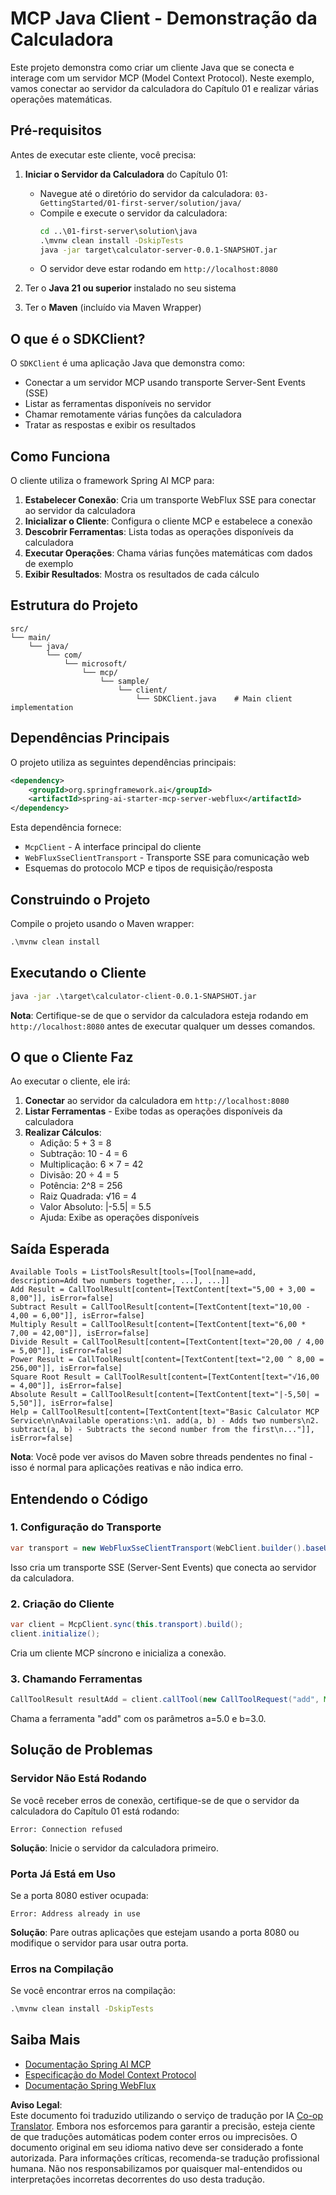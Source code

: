 <!--
CO_OP_TRANSLATOR_METADATA:
{
  "original_hash": "7074b9f4c8cd147c1c10f569d8508c82",
  "translation_date": "2025-07-13T18:33:40+00:00",
  "source_file": "03-GettingStarted/02-client/solution/java/README.md",
  "language_code": "br"
}
-->
# MCP Java Client - Demonstração da Calculadora

Este projeto demonstra como criar um cliente Java que se conecta e interage com um servidor MCP (Model Context Protocol). Neste exemplo, vamos conectar ao servidor da calculadora do Capítulo 01 e realizar várias operações matemáticas.

## Pré-requisitos

Antes de executar este cliente, você precisa:

1. **Iniciar o Servidor da Calculadora** do Capítulo 01:
   - Navegue até o diretório do servidor da calculadora: `03-GettingStarted/01-first-server/solution/java/`
   - Compile e execute o servidor da calculadora:
     ```cmd
     cd ..\01-first-server\solution\java
     .\mvnw clean install -DskipTests
     java -jar target\calculator-server-0.0.1-SNAPSHOT.jar
     ```
   - O servidor deve estar rodando em `http://localhost:8080`

2. Ter o **Java 21 ou superior** instalado no seu sistema  
3. Ter o **Maven** (incluído via Maven Wrapper)

## O que é o SDKClient?

O `SDKClient` é uma aplicação Java que demonstra como:
- Conectar a um servidor MCP usando transporte Server-Sent Events (SSE)
- Listar as ferramentas disponíveis no servidor
- Chamar remotamente várias funções da calculadora
- Tratar as respostas e exibir os resultados

## Como Funciona

O cliente utiliza o framework Spring AI MCP para:

1. **Estabelecer Conexão**: Cria um transporte WebFlux SSE para conectar ao servidor da calculadora  
2. **Inicializar o Cliente**: Configura o cliente MCP e estabelece a conexão  
3. **Descobrir Ferramentas**: Lista todas as operações disponíveis da calculadora  
4. **Executar Operações**: Chama várias funções matemáticas com dados de exemplo  
5. **Exibir Resultados**: Mostra os resultados de cada cálculo

## Estrutura do Projeto

```
src/
└── main/
    └── java/
        └── com/
            └── microsoft/
                └── mcp/
                    └── sample/
                        └── client/
                            └── SDKClient.java    # Main client implementation
```

## Dependências Principais

O projeto utiliza as seguintes dependências principais:

```xml
<dependency>
    <groupId>org.springframework.ai</groupId>
    <artifactId>spring-ai-starter-mcp-server-webflux</artifactId>
</dependency>
```

Esta dependência fornece:  
- `McpClient` - A interface principal do cliente  
- `WebFluxSseClientTransport` - Transporte SSE para comunicação web  
- Esquemas do protocolo MCP e tipos de requisição/resposta

## Construindo o Projeto

Compile o projeto usando o Maven wrapper:

```cmd
.\mvnw clean install
```

## Executando o Cliente

```cmd
java -jar .\target\calculator-client-0.0.1-SNAPSHOT.jar
```

**Nota**: Certifique-se de que o servidor da calculadora esteja rodando em `http://localhost:8080` antes de executar qualquer um desses comandos.

## O que o Cliente Faz

Ao executar o cliente, ele irá:

1. **Conectar** ao servidor da calculadora em `http://localhost:8080`  
2. **Listar Ferramentas** - Exibe todas as operações disponíveis da calculadora  
3. **Realizar Cálculos**:  
   - Adição: 5 + 3 = 8  
   - Subtração: 10 - 4 = 6  
   - Multiplicação: 6 × 7 = 42  
   - Divisão: 20 ÷ 4 = 5  
   - Potência: 2^8 = 256  
   - Raiz Quadrada: √16 = 4  
   - Valor Absoluto: |-5.5| = 5.5  
   - Ajuda: Exibe as operações disponíveis

## Saída Esperada

```
Available Tools = ListToolsResult[tools=[Tool[name=add, description=Add two numbers together, ...], ...]]
Add Result = CallToolResult[content=[TextContent[text="5,00 + 3,00 = 8,00"]], isError=false]
Subtract Result = CallToolResult[content=[TextContent[text="10,00 - 4,00 = 6,00"]], isError=false]
Multiply Result = CallToolResult[content=[TextContent[text="6,00 * 7,00 = 42,00"]], isError=false]
Divide Result = CallToolResult[content=[TextContent[text="20,00 / 4,00 = 5,00"]], isError=false]
Power Result = CallToolResult[content=[TextContent[text="2,00 ^ 8,00 = 256,00"]], isError=false]
Square Root Result = CallToolResult[content=[TextContent[text="√16,00 = 4,00"]], isError=false]
Absolute Result = CallToolResult[content=[TextContent[text="|-5,50| = 5,50"]], isError=false]
Help = CallToolResult[content=[TextContent[text="Basic Calculator MCP Service\n\nAvailable operations:\n1. add(a, b) - Adds two numbers\n2. subtract(a, b) - Subtracts the second number from the first\n..."]], isError=false]
```

**Nota**: Você pode ver avisos do Maven sobre threads pendentes no final - isso é normal para aplicações reativas e não indica erro.

## Entendendo o Código

### 1. Configuração do Transporte  
```java
var transport = new WebFluxSseClientTransport(WebClient.builder().baseUrl("http://localhost:8080"));
```  
Isso cria um transporte SSE (Server-Sent Events) que conecta ao servidor da calculadora.

### 2. Criação do Cliente  
```java
var client = McpClient.sync(this.transport).build();
client.initialize();
```  
Cria um cliente MCP síncrono e inicializa a conexão.

### 3. Chamando Ferramentas  
```java
CallToolResult resultAdd = client.callTool(new CallToolRequest("add", Map.of("a", 5.0, "b", 3.0)));
```  
Chama a ferramenta "add" com os parâmetros a=5.0 e b=3.0.

## Solução de Problemas

### Servidor Não Está Rodando  
Se você receber erros de conexão, certifique-se de que o servidor da calculadora do Capítulo 01 está rodando:  
```
Error: Connection refused
```  
**Solução**: Inicie o servidor da calculadora primeiro.

### Porta Já Está em Uso  
Se a porta 8080 estiver ocupada:  
```
Error: Address already in use
```  
**Solução**: Pare outras aplicações que estejam usando a porta 8080 ou modifique o servidor para usar outra porta.

### Erros na Compilação  
Se você encontrar erros na compilação:  
```cmd
.\mvnw clean install -DskipTests
```

## Saiba Mais

- [Documentação Spring AI MCP](https://docs.spring.io/spring-ai/reference/api/mcp/)  
- [Especificação do Model Context Protocol](https://modelcontextprotocol.io/)  
- [Documentação Spring WebFlux](https://docs.spring.io/spring-framework/docs/current/reference/html/web-reactive.html)

**Aviso Legal**:  
Este documento foi traduzido utilizando o serviço de tradução por IA [Co-op Translator](https://github.com/Azure/co-op-translator). Embora nos esforcemos para garantir a precisão, esteja ciente de que traduções automáticas podem conter erros ou imprecisões. O documento original em seu idioma nativo deve ser considerado a fonte autorizada. Para informações críticas, recomenda-se tradução profissional humana. Não nos responsabilizamos por quaisquer mal-entendidos ou interpretações incorretas decorrentes do uso desta tradução.